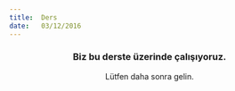 ```yaml
---
title:  Ders
date:   03/12/2016
---
```


### <center>Biz bu derste üzerinde çalışıyoruz.</center>
<center>Lütfen daha sonra gelin.</center>